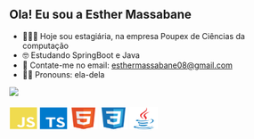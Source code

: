 ## Ola! Eu sou a Esther Massabane

- 👩🏻‍💻 Hoje sou estagiária, na empresa Poupex de Ciências da computação
- 🤓 Estudando SpringBoot e Java
- 📩 Contate-me no email: esthermassabane08@gmail.com
- 👩🏻 Pronouns: ela-dela
<div align="left">
<!--   <a href="https://github.com/esther0012"> -->
  <img width="30%" src="https://github-readme-stats.vercel.app/api/top-langs/?username=esther0012&layout=compact&langs_count=7&theme=dracula"/>
</div>
<div style="display: inline_block"><br>
   <img align="center" alt="Rafa-Js" height="40" width="50" src="https://raw.githubusercontent.com/devicons/devicon/master/icons/javascript/javascript-plain.svg">
  <img align="center" alt="Rafa-Ts" height="40" width="50" src="https://raw.githubusercontent.com/devicons/devicon/master/icons/typescript/typescript-plain.svg">
  <img align="center" alt="Rafa-HTML" height="40" width="50" src="https://raw.githubusercontent.com/devicons/devicon/master/icons/html5/html5-original.svg">
  <img align="center" alt="Rafa-CSS" height="40" width="50" src="https://raw.githubusercontent.com/devicons/devicon/master/icons/css3/css3-original.svg">
  <img align="center" alt="Rafa-CSS" height="40" width="50" src="https://raw.githubusercontent.com/devicons/devicon/master/icons/java/java-original.svg">
</div>

